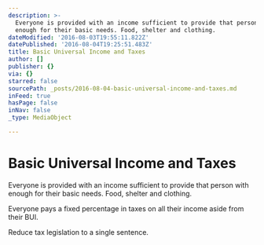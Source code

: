```yaml
---
description: >-
  Everyone is provided with an income sufficient to provide that person with
  enough for their basic needs. Food, shelter and clothing.
dateModified: '2016-08-03T19:55:11.822Z'
datePublished: '2016-08-04T19:25:51.483Z'
title: Basic Universal Income and Taxes
author: []
publisher: {}
via: {}
starred: false
sourcePath: _posts/2016-08-04-basic-universal-income-and-taxes.md
inFeed: true
hasPage: false
inNav: false
_type: MediaObject

---
```

# Basic Universal Income and Taxes

Everyone is provided with an income sufficient to provide that person with enough for their basic needs. Food, shelter and clothing.

Everyone pays a fixed percentage in taxes on all their income aside from their BUI.

Reduce tax legislation to a single sentence.